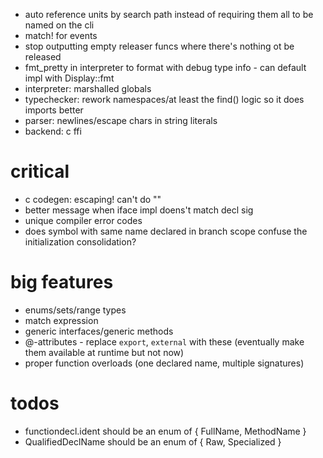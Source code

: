 * auto reference units by search path instead of requiring them all to be named on the cli
* match! for events
* stop outputting empty releaser funcs where there's nothing ot be released
* fmt_pretty in interpreter to format with debug type info - can default impl with Display::fmt
* interpreter: marshalled globals
* typechecker: rework namespaces/at least the find() logic so it does imports better
* parser: newlines/escape chars in string literals
* backend: c ffi

# critical

* c codegen: escaping! can't do ""
* better message when iface impl doens't match decl sig
* unique compiler error codes
* does symbol with same name declared in branch scope confuse the initialization consolidation?

# big features

* enums/sets/range types
* match expression
* generic interfaces/generic methods
* @-attributes - replace `export`, `external` with these (eventually make them available at runtime but not now)
* proper function overloads (one declared name, multiple signatures)

# todos

* functiondecl.ident should be an enum of { FullName, MethodName }
* QualifiedDeclName should be an enum of { Raw, Specialized }
